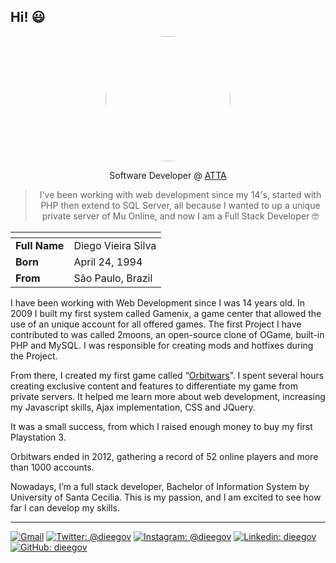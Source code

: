 ## Hi! :smiley:

<div align="center">
  
<img src="https://scontent.fssz1-1.fna.fbcdn.net/v/t1.0-1/p480x480/94627009_2965635183503845_6584281888079216640_o.jpg?_nc_cat=106&_nc_sid=7206a8&_nc_ohc=-hUPMq48K7wAX_7uOZR&_nc_ht=scontent.fssz1-1.fna&_nc_tp=6&oh=101417b1150ca44c6674883531d2214e&oe=5F5FDD01" width="200" style="border-radius: 50%;" />

Software Developer @ [ATTA](https://atta.com.vc)

> I've been working with web development since my 14's, started with PHP then extend to SQL Server, all because I wanted to up a unique private server of Mu Online, and now I am a Full Stack Developer :nerd_face:
</div>

| <!-- -->      | <!-- -->            | 
|-------------  |-------------        |
| **Full Name** |  Diego Vieira Silva |
| **Born**      |  April 24, 1994     |
| **From**      |  São Paulo, Brazil  |

  I have been working with Web Development since I was 14 years old. In 2009 I built my first system called Gamenix, a game center that allowed the use of an unique account for all offered games. The first Project I have contributed to was called 2moons, an open-source clone of OGame, built-in PHP and MySQL. I was responsible for creating mods and hotfixes during the Project. 

  
  From there, I created my first game called “[Orbitwars](https://www.baixaki.com/download/orbitwars.htm)”. I spent several hours creating exclusive content and features to differentiate my game from private servers. It helped me learn more about web development, increasing my Javascript skills, Ajax implementation, CSS and JQuery.

  It was a small success, from which I raised enough money to buy my first Playstation 3.
  
  Orbitwars ended in 2012, gathering a record of 52 online players and more than 1000 accounts. 
  
  Nowadays, I’m a full stack developer, Bachelor of Information System by University of Santa Cecilia. This is my passion, and I am excited to see how far I can develop my skills.

___

[![Gmail](https://img.shields.io/badge/Email-grey?logo=gmail&style=flat-square&url=http%3A%2F%2Fmailto%3Adieegov7%40gmail.com)](mailto:dieegov@gmail.com)
[![Twitter: @dieegov](https://img.shields.io/badge/-@dieegov-grey?style=flat-square&logo=twitter)](https://twitter.com/dieegov)
[![Instagram: @dieegov](https://img.shields.io/badge/-@dieegov-grey?style=flat-square&logo=instagram)](https://instagram.com/dieegov)
[![Linkedin: dieegov](https://img.shields.io/badge/-Diego%20Vieira-grey?style=flat-square&logo=linkedin&logoColor=white&link=https://www.linkedin.com/in/dieegov/)](https://www.linkedin.com/in/dieegov/)
[![GitHub: dieegov](https://img.shields.io/github/followers/dieegov?label=follow&style=flat-square&logo=github)](https://github.com/dieegov)
